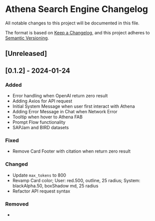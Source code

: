 # Athena Search Engine Changelog

All notable changes to this project will be documented in this file.

The format is based on [Keep a Changelog](https://keepachangelog.com/en/1.0.0/),
and this project adheres to [Semantic Versioning](https://semver.org/spec/v2.0.0.html).

## [Unreleased]

## [0.1.2] - 2024-01-24

### Added
- Error handling when OpenAI return zero result
- Adding Axios for API request
- Initial System Message when user first interact with Athena
- Adding Error Message in Chat when Network Error
- Tooltip when hover to Athena FAB
- Prompt Flow functionality
- SAPJam and BIRD datasets
### Fixed
- Remove Card Footer with citation when return zero result
### Changed
- Update `max_tokens` to 800
- Revamp Card color; User: red.500, outline, 25 radius; System: blackAlpha.50, boxShadow md, 25 radius
- Refactor API request syntax
### Removed
- 
